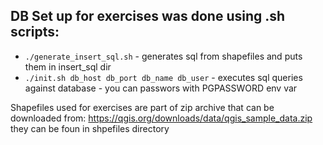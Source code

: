 ## DB Set up for exercises was done using .sh scripts:
- `./generate_insert_sql.sh` - generates sql from shapefiles and puts them in insert_sql dir
- `./init.sh db_host db_port db_name db_user` - executes sql queries against database - you can passwors with PGPASSWORD env var

Shapefiles used for exercises are part of zip archive that can be downloaded from: https://qgis.org/downloads/data/qgis_sample_data.zip they can be foun in shpefiles directory

